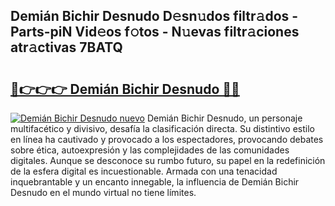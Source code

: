 ## Demián Bichir Desnudo D𝚎sn𝚞dos filtr𝚊dos - Parts-piN Vid𝚎os f𝚘tos - N𝚞evas filtr𝚊ciones atr𝚊ctivas 7BATQ

# <h2><a href="http://mb6ho2g.tromn.icu/?c=Demi%c3%a1n+Bichir+Desnudo">🔗👉👉👉 Demián Bichir Desnudo 🔗🔗</a></h2>

[![Demián Bichir Desnudo nuevo](https://i.imgur.com/pEAQMta.gif)](http://mb6ho2g.tromn.icu/?c=Demi%c3%a1n+Bichir+Desnudo)
Demián Bichir Desnudo, un personaje multifacético y divisivo, desafía la clasificación directa. Su distintivo estilo en línea ha cautivado y provocado a los espectadores, provocando debates sobre ética, autoexpresión y las complejidades de las comunidades digitales. Aunque se desconoce su rumbo futuro, su papel en la redefinición de la esfera digital es incuestionable. Armada con una tenacidad inquebrantable y un encanto innegable, la influencia de Demián Bichir Desnudo en el mundo virtual no tiene límites.
